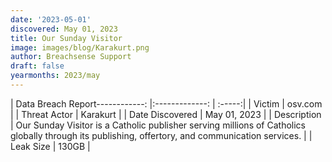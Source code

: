 ```yaml
---
date: '2023-05-01'
discovered: May 01, 2023
title: Our Sunday Visitor
image: images/blog/Karakurt.png
author: Breachsense Support
draft: false
yearmonths: 2023/may
---
```


| Data Breach Report------------:     |:-------------:    | :-----:|
| Victim      | osv.com      | 
| Threat Actor      | Karakurt      | 
| Date Discovered      | May 01, 2023      | 
| Description      | Our Sunday Visitor is a Catholic publisher serving millions of Catholics globally through its publishing, offertory, and communication services.      | 
| Leak Size      | 130GB      | 

